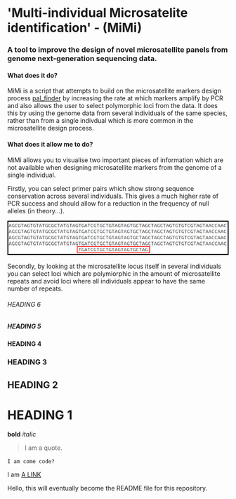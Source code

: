 # 'Multi-individual Microsatelite identification' - (MiMi)
### A tool to improve the design of novel microsatellite panels from genome next-generation sequencing data.

#### What does it do?
MiMi is a script that attempts to build on the microsatellite markers design process [pal_finder](https://sourceforge.net/projects/palfinder/)
by increasing the rate at which markers amplify by PCR and also allows the user to select polymorphic loci from the data. It does this by
using the genome data from several individuals of the same species, rather than from a single indivdual which is more common in the microsatellite
design process.


#### What does it allow me to do?
MiMi allows you to visualise two important pieces of information which are not available when designing microsatellite markers from the genome of a single individual.

Firstly, you can select primer pairs which show strong sequence conservation across several individuals. This gives a much higher rate of PCR success and should allow for a 
reduction in the frequency of null alleles (in theory...).

![GitHub Logo](/images/fig1.png)

Secondly, by looking at the microsatellite locus itself in several individuals you can select loci which are polymiorphic in the amount of microsatellite repeats
and avoid loci where all individuals appear to have the same number of repeats.

###### HEADING 6
##### HEADING 5
#### HEADING 4
### HEADING 3
## HEADING 2
# HEADING 1

**bold**
*italic*

> I am a quote.

```
I am come code?
```

I am [A LINK](graemefox.github.io)

Hello, this will eventually become the README file for this repository.


